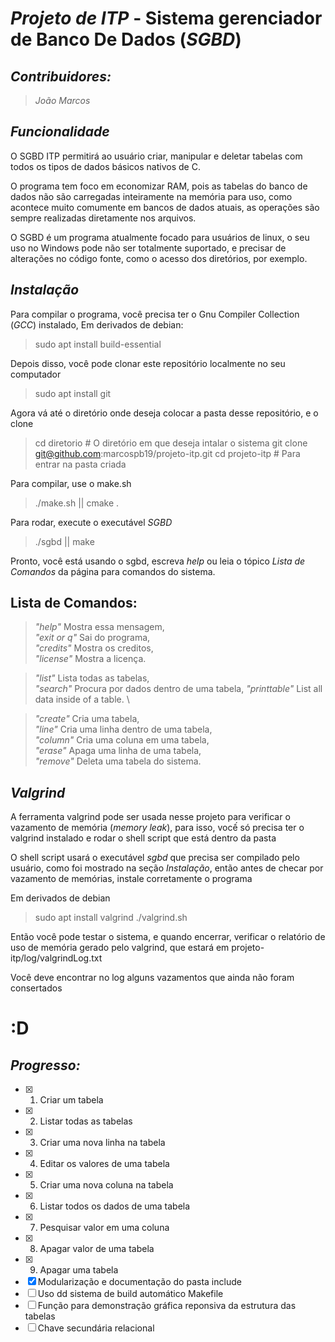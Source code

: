 # _Projeto de ITP_  -  Sistema gerenciador de Banco De Dados (_SGBD_)

## _Contribuidores:_

>*João Marcos*


## *_Funcionalidade_*

O SGBD ITP permitirá ao usuário criar, manipular e deletar tabelas com todos os tipos de dados básicos nativos de C.

O programa tem foco em economizar RAM, pois as tabelas do banco de dados não são carregadas inteiramente na memória para uso, como acontece muito comumente em bancos de dados atuais, as operações são sempre realizadas diretamente nos arquivos.

O SGBD é um programa atualmente focado para usuários de linux, o seu uso no Windows pode não ser totalmente suportado, e precisar de alterações no código fonte, como o acesso dos diretórios, por exemplo.


## *_Instalação_*

Para compilar o programa, você precisa ter o Gnu Compiler Collection (*GCC*) instalado,
Em derivados de debian:

> sudo apt install build-essential

Depois disso, você pode clonar este repositório localmente no seu computador

> sudo apt install git

Agora vá até o diretório onde deseja colocar a pasta desse repositório, e o clone

> cd diretorio # O diretório em que deseja intalar o sistema
> git clone git@github.com:marcospb19/projeto-itp.git
> cd projeto-itp # Para entrar na pasta criada

Para compilar, use o make.sh

> ./make.sh || cmake .

Para rodar, execute o executável *SGBD*

> ./sgbd || make

Pronto, você está usando o sgbd, escreva *help* ou leia o tópico *_Lista de Comandos_* da página para comandos do sistema.


## Lista de Comandos:


>*_"help"_*          Mostra essa mensagem, \
>*_"exit or q"_*     Sai do programa, \
>*_"credits"_*       Mostra os creditos, \
>*_"license"_*       Mostra a licença.

>*_"list"_*          Lista todas as tabelas, \
>*_"search"_*        Procura por dados dentro de uma tabela,
>*_"printtable"_*    List all data inside of a table. \

>*_"create"_*        Cria uma tabela, \
>*_"line"_*          Cria uma linha dentro de uma tabela, \
>*_"column"_*        Cria uma coluna em uma tabela, \
>*_"erase"_*         Apaga uma linha de uma tabela, \
>*_"remove"_*        Deleta uma tabela do sistema.


## *_Valgrind_*

A ferramenta valgrind pode ser usada nesse projeto para verificar o vazamento de memória (*memory leak*), para isso, vocế só precisa ter o valgrind instalado e rodar o shell script que está dentro da pasta

O shell script usará o executável *_sgbd_* que precisa ser compilado pelo usuário, como foi mostrado na seção *_Instalação_*, então antes de checar por vazamento de memórias, instale corretamente o programa

Em derivados de debian

> sudo apt install valgrind
> ./valgrind.sh

Então você pode testar o sistema, e quando encerrar, verificar o relatório de uso de memória gerado pelo valgrind, que estará em projeto-itp/log/valgrindLog.txt

Você deve encontrar no log alguns vazamentos que ainda não foram consertados

# :D


## *_Progresso:_*
- [x] 1) Criar um tabela
- [x] 2) Listar todas as tabelas
- [x] 3) Criar uma nova linha na tabela
- [x] 4) Editar os valores de uma tabela
- [x] 5) Criar uma nova coluna na tabela
- [x] 6) Listar todos os dados de uma tabela
- [x] 7) Pesquisar valor em uma coluna
- [x] 8) Apagar valor de uma tabela
- [x] 9) Apagar uma tabela
- [x] Modularização e documentação do pasta include
- [ ] Uso dd sistema de build automático Makefile
- [ ] Função para demonstração gráfica reponsiva da estrutura das tabelas
- [ ] Chave secundária relacional
